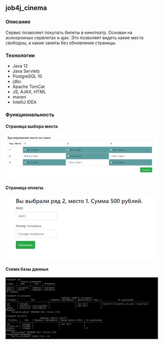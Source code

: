 ## job4j_cinema

### Описание
Сервис позволяет покупать билеты в кинотеатр. Основан на асинхронных сервлетах и ajax.
Это позволяет видеть какие места свободны, а какие заняты без обновления страницы.


### Технологии
- Java 12
- Java Servlets
- PostgreSQL 10
- jdbc  
- Apache TomCat  
- JS, AJAX, HTML
- maven
- IntelliJ IDEA 

### Функциональность
#### Страница выбора места

![reg](images/seats.png)

#### Страница оплаты
![reg](images/payment.png)

#### Схема базы данных
![reg](images/SchemeDB.png)
